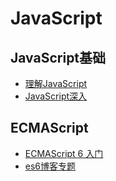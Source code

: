 # JavaScript


## JavaScript基础 
- [理解JavaScript](http://www.cnblogs.com/fool/category/264215.html)
- [JavaScript深入](https://github.com/mqyqingfeng/Blog)

## ECMAScript
- [ECMAScript 6 入门](http://es6.ruanyifeng.com/)
- [es6博客专题](http://blog.csdn.net/qq_30100043/article/category/6522874)






